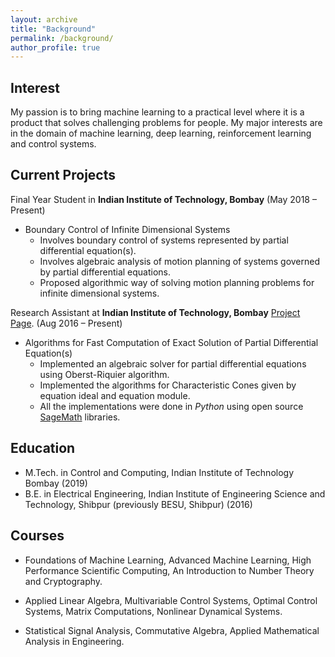 ```yaml
---
layout: archive
title: "Background"
permalink: /background/
author_profile: true
---
```


Interest
------
My passion is to bring machine learning to a practical level where it is a product that solves challenging problems for people.
My major interests are in the domain of machine learning, deep learning, reinforcement learning and control systems.

Current Projects
------
Final Year Student in **Indian Institute of Technology, Bombay**
(May 2018 – Present)

* Boundary Control of Infinite Dimensional Systems
    * Involves boundary control of systems represented by partial differential equation(s).
    * Involves algebraic analysis of motion planning of systems governed by partial differential equations.
    * Proposed algorithmic way of solving motion planning problems for infinite dimensional systems.

Research Assistant at **Indian Institute of Technology, Bombay** [Project Page](https://www.ee.iitb.ac.in/~debasattam/ASOP.html).
(Aug 2016 – Present)

* Algorithms for Fast Computation of Exact Solution of Partial Differential Equation(s)
    * Implemented an algebraic solver for partial differential equations using Oberst-Riquier algorithm.
    * Implemented the algorithms for Characteristic Cones given by equation ideal and equation module.
    * All the implementations were done in *Python* using open source [SageMath](http://www.sagemath.org/) libraries.



Education
-----
* M.Tech. in Control and Computing, Indian Institute of Technology Bombay (2019)
* B.E. in Electrical Engineering, Indian Institute of Engineering Science and Technology, Shibpur (previously BESU, Shibpur) (2016)



Courses
-----
* Foundations of Machine Learning, Advanced Machine Learning, High Performance Scientific Computing,
 An Introduction to Number Theory and Cryptography.

* Applied Linear Algebra, Multivariable Control Systems, Optimal Control Systems,
 Matrix Computations, Nonlinear Dynamical Systems.
* Statistical Signal Analysis, Commutative Algebra, Applied Mathematical Analysis in Engineering.

